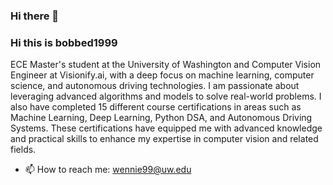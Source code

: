 ### Hi there 👋
### Hi this is bobbed1999 

ECE Master's student at the University of Washington and Computer Vision Engineer at Visionify.ai, with a deep focus on machine learning, computer science, and autonomous driving technologies. I am passionate about leveraging advanced algorithms and models to solve real-world problems. I also have completed 15 different course certifications in areas such as Machine Learning, Deep Learning, Python DSA, and Autonomous Driving Systems. These certifications have equipped me with advanced knowledge and practical skills to enhance my expertise in computer vision and related fields.


- 📫 How to reach me: wennie99@uw.edu
<!--
**Bobbed1999/Bobbed1999** is a ✨ _special_ ✨ repository because its `README.md` (this file) appears on your GitHub profile.

Here are some ideas to get you started:

- 🔭 I’m currently working on ...
- 🌱 I’m currently learning ...
- 👯 I’m looking to collaborate on ...
- 🤔 I’m looking for help with ...
- 💬 Ask me about ...
- 📫 How to reach me: ...
- 😄 Pronouns: ...
- ⚡ Fun fact: ...
-->
